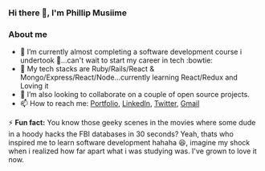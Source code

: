 ### Hi there 👋, I'm Phillip Musiime

### About me
- 🔭 I’m currently almost completing a software development course i undertook :muscle:...can't wait to start my career in tech :bowtie:
- 🌱 My tech stacks are Ruby/Rails/React & Mongo/Express/React/Node...currently learning React/Redux and Loving it
- 👯 I’m also looking to collaborate on a couple of open source projects.
- 📫 How to reach me: [Portfolio](https://phillipug.github.io/), [LinkedIn](https://www.linkedin.com/in/phillip-musiime/), [Twitter](https://twitter.com/Phillip_Ug), [Gmail](phillipmusiime@gmail.com)

⚡ **Fun fact:** You know those geeky scenes in the movies where some dude in a hoody hacks the FBI databases in 30 seconds? Yeah, thats who inspired me to learn software development hahaha :laughing:, imagine my shock when i realized how far apart what i was studying was. I've grown to love it now.
<!--
**PhillipUg/PhillipUg** is a ✨ _special_ ✨ repository because its `README.md` (this file) appears on your GitHub profile.

Here are some ideas to get you started:

- 🔭 I’m currently working on ...
- 🌱 I’m currently learning ...
- 👯 I’m looking to collaborate on ...
- 🤔 I’m looking for help with ...
- 💬 Ask me about ...
- 📫 How to reach me: ...
- 😄 Pronouns: ...
- ⚡ Fun fact: ...
-->
